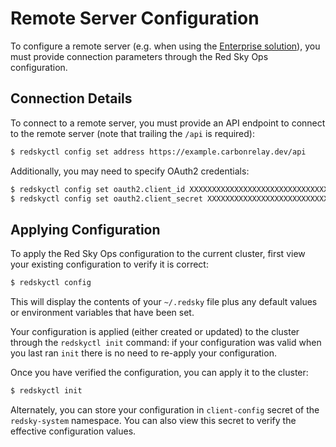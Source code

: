 # Remote Server Configuration

To configure a remote server (e.g. when using the [Enterprise solution](https://www.carbonrelay.com/red-sky-ops/)), you must provide connection parameters through the Red Sky Ops configuration.

## Connection Details

To connect to a remote server, you must provide an API endpoint to connect to the remote server (note that trailing the `/api` is required):

```sh
$ redskyctl config set address https://example.carbonrelay.dev/api
```

Additionally, you may need to specify OAuth2 credentials:

```sh
$ redskyctl config set oauth2.client_id XXXXXXXXXXXXXXXXXXXXXXXXXXXXXXXX
$ redskyctl config set oauth2.client_secret XXXXXXXXXXXXXXXXXXXXXXXXXXXXXXXXXXXXXXXXXXXXXXXXXXXXXXXXXXXXXXXX
```

## Applying Configuration

To apply the Red Sky Ops configuration to the current cluster, first view your existing configuration to verify it is correct:

```sh
$ redskyctl config
```

This will display the contents of your `~/.redsky` file plus any default values or environment variables that have been set.

Your configuration is applied (either created or updated) to the cluster through the `redskyctl init` command: if your configuration was valid when you last ran `init` there is no need to re-apply your configuration.

Once you have verified the configuration, you can apply it to the cluster:

```sh
$ redskyctl init
```

Alternately, you can store your configuration in `client-config` secret of the `redsky-system` namespace. You can also view this secret to verify the effective configuration values.
